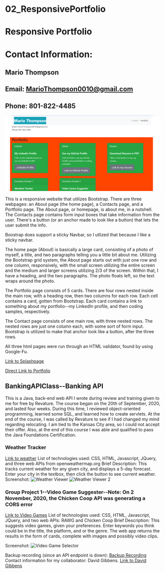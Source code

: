 # 02_ResponsivePortfolio

# Responsive Portfolio

# Contact Information:
## Mario Thompson
## Email: MarioThompson0010@gmail.com
## Phone: 801-822-4485

![Screenshot of portfolio](https://github.com/MarioThompson0010/MarioThompson0010.github.io/blob/master/Assets/ScreenshotPortfolio.PNG)

This is a responsive website that utilizes Bootstrap.  There are three webpages: an About page (the home page), a Contacts page, and a Portfolio page. The About page, or homepage, is about me, in a nutshell.  The Contacts page contains form input boxes that take information from the user.  There's a button (or an anchor made to look like a button) that lets the user submit the info.

Boostrap does support a sticky Navbar, so I utlized that because I like a sticky navbar.  

The home page (About) is basically a large card, consisting of a photo of myself, a title, and two paragraphs telling you a little bit about me.  Utilizing the Bootstrap grid system, the About page starts out with just one row and one column, responsively, with the small screen utilizing the entire screen and the medium and larger screens utilizing 2/3 of the screen.  Within that, I have a heading, and the two paragraphs.  The photo floats left, so the text wraps around the photo.

The Portfolio page consists of 5 cards.  There are four rows nested inside the main row, with a heading row, then two columns for each row. Each cell contains a card, gotten from Bootstrap.  Each card contains a link to something about my portfolio--my LinkedIn profile, and then coding samples, respectively.

The Contact page consists of one main row, with three nested rows.  The nested rows are just one column each, with some sort of form input.  Bootstrap is utilized to make that anchor look like a button, after the three rows.

All three html pages were run through an HTML validator, found by using Google-Fu.

[Link to Splashpage](https://mariothompson0010.github.io/)

[Direct Link to Portfolio](https://mariothompson0010.github.io/portfolio.html)

## BankingAPIClass--Banking API
This is a Java, back-end web API I wrote during review and training given to me for free by Revature.  The course began on the 20th of September, 2020, and lasted four weeks.  During this time, I reviewed object-oriented programming, learned some SQL, and learned how to create servlets.  At the end of the course, I was called by Revature to see if I had changed my mind regarding relocating.  I am tied to the Kansas City area, so I could not accept their offer.  Also, at the end of this course I was able and qualified to pass the Java Foundations Certification.

### Weather Tracker
[Link to weather](https://mariothompson0010.github.io/git2/homework/06_Weather/)
List of technologies used: CSS, HTML, Javascript, JQuery, and three web APIs from openweathermap.org
Brief Description: This tracks current weather for any given city, and displays a 5-day forecast.  Enter your city in the textbox, then click the button to see current weather.
Screenshot:
![Weather Viewer](https://github.com/MarioThompson0010/git2/blob/master/homework/06_Weather/Assets/ScreenshotWeather.PNG)
![Weather Viewer 2](https://github.com/MarioThompson0010/git2/blob/master/homework/06_Weather/Assets/ScreenshotWeather2.PNG)

### Group Project 1--Video Game Suggester--Note: On 2 November, 2020, the Chicken Coop API was generating a CORS error
[Link to Video Games](https://mariothompson0010.github.io/Project_1_develop/)
List of technologies used: CSS, HTML, Javascript, JQuery, and two web APIs: RAWG and Chicken Coop
Brief Description: This suggests video games, given your preferences.  Enter keywords you think could be in the title, the platform, and or the genre.  The web app returns the results in the form of cards, complete with images and possibly video clips.

Screenshot:
![Video Game Selector](https://github.com/dgibbs8089/Project_1_develop/blob/Develop_Branch/assets/images/Screenshot.PNG)

Backup recording (since an API endpoint is down): 
[Backup Recording](https://drive.google.com/file/d/1sZQh8cVb6db0vpdou2ocEAte4oA-N5sE/view)
Contact information for my collaborator: David Gibbens. [Link to David Gibbens](https://github.com/dgibbs8089)

